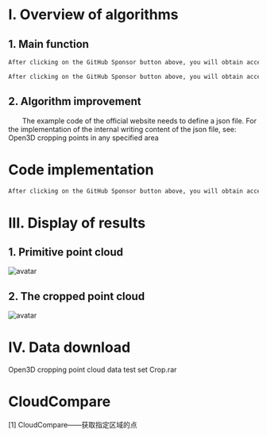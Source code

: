 #  I. Overview of algorithms 

##  1. Main function 

  ```python  
After clicking on the GitHub Sponsor button above, you will obtain access permissions to my private code repository ( https://github.com/slowlon/my_code_bar ) to view this blog code. By searching the code number of this blog, you can find the code you need, code number is: 2024020309574480640
  ```  
  ```python  
After clicking on the GitHub Sponsor button above, you will obtain access permissions to my private code repository ( https://github.com/slowlon/my_code_bar ) to view this blog code. By searching the code number of this blog, you can find the code you need, code number is: 2024020309574480640
  ```  
##  2. Algorithm improvement 

   The example code of the official website needs to define a json file. For the implementation of the internal writing content of the json file, see: Open3D cropping points in any specified area 

#  Code implementation 

  ```python  
After clicking on the GitHub Sponsor button above, you will obtain access permissions to my private code repository ( https://github.com/slowlon/my_code_bar ) to view this blog code. By searching the code number of this blog, you can find the code you need, code number is: 2024020309574480640
  ```  
#  III. Display of results 

##  1. Primitive point cloud 

 ![avatar]( 20201120155609485.png) 

##  2. The cropped point cloud 

 ![avatar]( 20201120155618201.png) 

#  IV. Data download 

 Open3D cropping point cloud data test set Crop.rar 

#  CloudCompare 

 [1] CloudCompare——获取指定区域的点 

